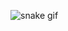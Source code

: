 

![snake gif](https://github.com/sudoshivesh/sudoshivesh/blob/output/github-contribution-grid-snake.gif)
